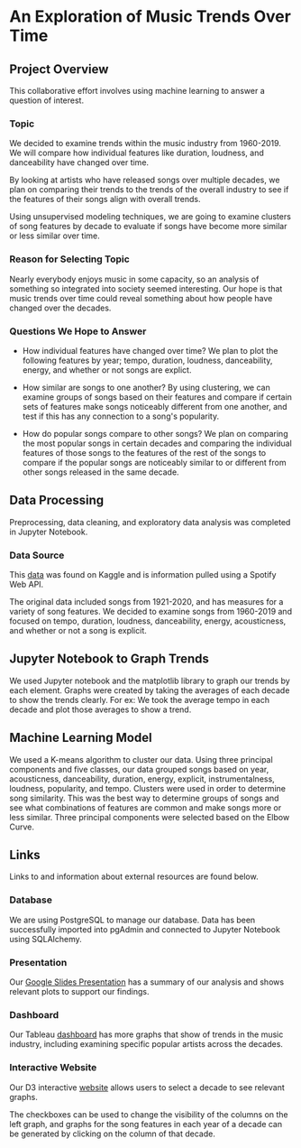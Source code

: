 # An Exploration of Music Trends Over Time

## Project Overview
This collaborative effort involves using machine learning to answer a question of interest. 

### Topic
We decided to examine trends within the music industry from 1960-2019. We will compare how individual features like duration, loudness, and danceability have changed over time. 

By looking at artists who have released songs over multiple decades, we plan on comparing their trends to the trends of the overall industry to see if the features of their songs align with overall trends. 

Using unsupervised modeling techniques, we are going to examine clusters of song features by decade to evaluate if songs have become more similar or less similar over time.  

### Reason for Selecting Topic
Nearly everybody enjoys music in some capacity, so an analysis of something so integrated into society seemed interesting. Our hope is that music trends over time could reveal something about how people have changed over the decades. 

### Questions We Hope to Answer
- How individual features have changed over time? We plan to plot the following features by year; tempo, duration, loudness, danceability, energy, and whether or not songs are explict. 

- How similar are songs to one another? By using clustering, we can examine groups of songs based on their features and compare if certain sets of features make songs noticeably different from one another, and test if this has any connection to a song's popularity. 

- How do popular songs compare to other songs? We plan on comparing the most popular songs in certain decades and comparing the individual features of those songs to the features of the rest of the songs to compare if the popular songs are noticeably similar to or different from other songs released in the same decade. 

## Data Processing
Preprocessing, data cleaning, and exploratory data analysis was completed in Jupyter Notebook. 

### Data Source
This [data](https://www.kaggle.com/vatsalmavani/music-recommendation-system-using-spotify-dataset/data) was found on Kaggle and is information pulled using a Spotify Web API. 

The original data included songs from 1921-2020, and has measures for a variety of song features. We decided to examine songs from 1960-2019 and focused on tempo, duration, loudness, danceability, energy, acousticness, and whether or not a song is explicit.

## Jupyter Notebook to Graph Trends
We used Jupyter notebook and the matplotlib library to graph our trends by each element. Graphs were created by taking the averages of each decade to show the trends clearly.
    For ex: We took the average tempo in each decade and plot those averages to show a trend.

## Machine Learning Model
We used a K-means algorithm to cluster our data. Using three principal components and five classes, our data grouped songs based on year, acousticness, danceability, duration, energy, explicit, instrumentalness, loudness, popularity, and tempo. Clusters were used in order to determine song similarity. This was the best way to determine groups of songs and see what combinations of features are common and make songs more or less similar. Three principal components were selected based on the Elbow Curve. 

## Links
Links to and information about external resources are found below.

### Database
We are using PostgreSQL to manage our database. 
Data has been successfully imported into pgAdmin and connected to Jupyter Notebook using SQLAlchemy. 

### Presentation
Our [Google Slides Presentation](https://docs.google.com/presentation/d/1Zdr2dapoO0zbbEyedpY4m-J9n3LRmr9VZOUt79l3u-4/edit?usp=sharing) has a summary of our analysis and shows relevant plots to support our findings. 


### Dashboard
Our Tableau [dashboard](https://public.tableau.com/app/profile/cameron.sunyich/viz/SpotifyMusicTrends_16459391586170/FeaturesandPopularArtistbytheDecade?publish=yes) has more graphs that show of trends in the music industry, including examining specific popular artists across the decades.

### Interactive Website
Our D3 interactive [website](https://natenewland.github.io/Website_Music_Data/) allows users to select a decade to see relevant graphs. 

The checkboxes can be used to change the visibility of the columns on the left graph, and graphs for the song features in each year of a decade can be generated by clicking on the column of that decade.

